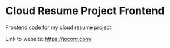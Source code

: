 # Cloud Resume Project Frontend
Frontend code for my cloud resume project

Link to website:
https://joconr.com/
